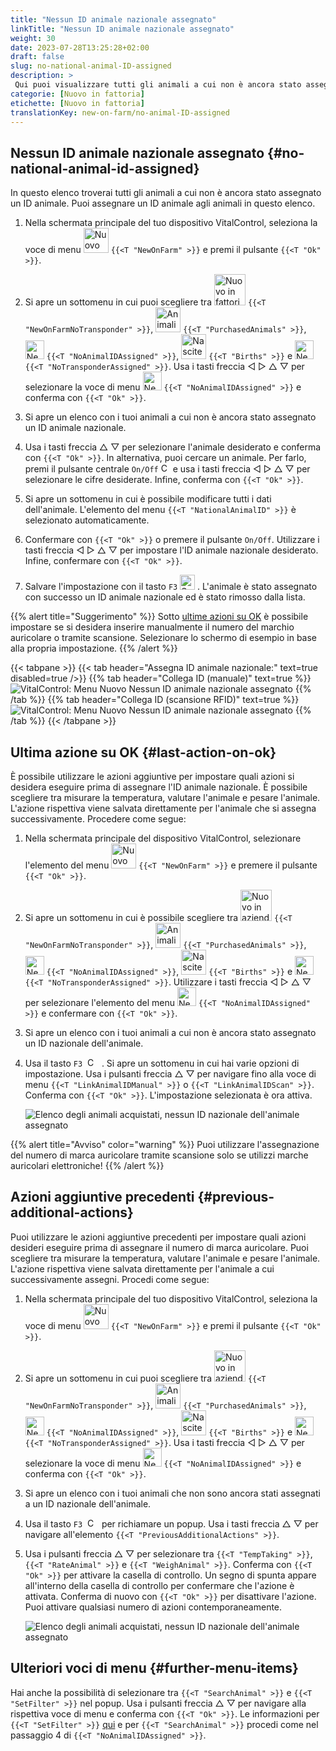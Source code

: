 ```yaml
---
title: "Nessun ID animale nazionale assegnato"
linkTitle: "Nessun ID animale nazionale assegnato"
weight: 30
date: 2023-07-28T13:25:28+02:00
draft: false
slug: no-national-animal-ID-assigned
description: >
 Qui puoi visualizzare tutti gli animali a cui non è ancora stato assegnato un ID animale nazionale e assegnare un ID animale nazionale.
categorie: [Nuovo in fattoria]
etichette: [Nuovo in fattoria]
translationKey: new-on-farm/no-animal-ID-assigned
---
```

## Nessun ID animale nazionale assegnato {#no-national-animal-id-assigned}

In questo elenco troverai tutti gli animali a cui non è ancora stato assegnato un ID animale. Puoi assegnare un ID animale agli animali in questo elenco.

1. Nella schermata principale del tuo dispositivo VitalControl, seleziona la voce di menu <img src="/icons/main/new-on-farm.svg" width="40" align="bottom" alt="Nuovo in fattoria" /> `{{<T "NewOnFarm" >}}` e premi il pulsante `{{<T "Ok" >}}`.

2. Si apre un sottomenu in cui puoi scegliere tra <img src="/icons/registration/new-on-farm-no-transponder.svg" width="50" align="bottom" alt="Nuovo in fattoria, nessun transponder" /> `{{<T "NewOnFarmNoTransponder" >}}`, <img src="/icons/main/new-on-farm.svg" width="40" align="bottom" alt="Animali acquistati" /> `{{<T "PurchasedAnimals" >}}`, <img src="/icons/registration/no-eartag-number.svg" width="30" align="bottom" alt="Nessun ID animale nazionale" /> `{{<T "NoAnimalIDAssigned" >}}`, <img src="/icons/main/births.svg" width="40" align="bottom" alt="Nascite" /> `{{<T "Births" >}}` e <img src="/icons/registration/no-transponder.svg" width="30" align="bottom" alt="Nessun transponder assegnato" /> `{{<T "NoTransponderAssigned" >}}`. Usa i tasti freccia ◁ ▷ △ ▽ per selezionare la voce di menu <img src="/icons/registration/no-eartag-number.svg" width="30" align="bottom" alt="Nessun ID animale nazionale" /> `{{<T "NoAnimalIDAssigned" >}}` e conferma con `{{<T "Ok" >}}`.

3. Si apre un elenco con i tuoi animali a cui non è ancora stato assegnato un ID animale nazionale.

4. Usa i tasti freccia △ ▽ per selezionare l'animale desiderato e conferma con `{{<T "Ok" >}}`. In alternativa, puoi cercare un animale. Per farlo, premi il pulsante centrale `On/Off` <img src="/icons/footer/search.svg" width="15" align="bottom" alt="Cerca" /> e usa i tasti freccia ◁ ▷ △ ▽ per selezionare le cifre desiderate. Infine, conferma con `{{<T "Ok" >}}`.


5. Si apre un sottomenu in cui è possibile modificare tutti i dati dell'animale. L'elemento del menu `{{<T "NationalAnimalID" >}}` è selezionato automaticamente.

6. Confermare con `{{<T "Ok" >}}` o premere il pulsante `On/Off`. Utilizzare i tasti freccia ◁ ▷ △ ▽ per impostare l'ID animale nazionale desiderato. Infine, confermare con `{{<T "Ok" >}}`.

7. Salvare l'impostazione con il tasto `F3` <img src="/icons/footer/save.svg" width="24" align="bottom" alt="Salva" />&nbsp;. L'animale è stato assegnato con successo un ID animale nazionale ed è stato rimosso dalla lista.

{{% alert title="Suggerimento" %}}
Sotto [ultime azioni su OK](#last-action-on-ok) è possibile impostare se si desidera inserire manualmente il numero del marchio auricolare o tramite scansione. Selezionare lo schermo di esempio in base alla propria impostazione.
{{% /alert %}}

{{< tabpane >}}
{{< tab header="Assegna ID animale nazionale:" text=true disabled=true />}}
{{% tab header="Collega ID (manuale)" text=true %}}
![VitalControl: Menu Nuovo Nessun ID animale nazionale assegnato](../images/noanimalID.png "Collega ID (manuale)")
{{% /tab %}}
{{% tab header="Collega ID (scansione RFID)" text=true %}}
![VitalControl: Menu Nuovo Nessun ID animale nazionale assegnato](../images/noanimalID-scan.png "Collega ID (scansione RFID)")
{{% /tab %}}
{{< /tabpane >}}        

## Ultima azione su OK {#last-action-on-ok}

È possibile utilizzare le azioni aggiuntive per impostare quali azioni si desidera eseguire prima di assegnare l'ID animale nazionale. È possibile scegliere tra misurare la temperatura, valutare l'animale e pesare l'animale. L'azione rispettiva viene salvata direttamente per l'animale che si assegna successivamente. Procedere come segue:

1. Nella schermata principale del dispositivo VitalControl, selezionare l'elemento del menu <img src="/icons/main/new-on-farm.svg" width="40" align="bottom" alt="Nuovo in azienda" /> `{{<T "NewOnFarm" >}}` e premere il pulsante `{{<T "Ok" >}}`.

2. Si apre un sottomenu in cui è possibile scegliere tra <img src="/icons/registration/new-on-farm-no-transponder.svg" width="50" align="bottom" alt="Nuovo in azienda, nessun transponder" /> `{{<T "NewOnFarmNoTransponder" >}}`, <img src="/icons/main/new-on-farm.svg" width="40" align="bottom" alt="Animali acquistati" /> `{{<T "PurchasedAnimals" >}}`, <img src="/icons/registration/no-eartag-number.svg" width="30" align="bottom" alt="Nessun ID animale nazionale" /> `{{<T "NoAnimalIDAssigned" >}}`, <img src="/icons/main/births.svg" width="40" align="bottom" alt="Nascite" /> `{{<T "Births" >}}` e <img src="/icons/registration/no-transponder.svg" width="30" align="bottom" alt="Nessun transponder assegnato" /> `{{<T "NoTransponderAssigned" >}}`. Utilizzare i tasti freccia ◁ ▷ △ ▽ per selezionare l'elemento del menu <img src="/icons/registration/no-eartag-number.svg" width="30" align="bottom" alt="Nessun ID animale nazionale" /> `{{<T "NoAnimalIDAssigned" >}}` e confermare con `{{<T "Ok" >}}`.


3. Si apre un elenco con i tuoi animali a cui non è ancora stato assegnato un ID nazionale dell'animale.

4. Usa il tasto `F3` &nbsp;<img src="/icons/footer/open-popup.svg" width="15" align="bottom" alt="Call popup" />&nbsp; . Si apre un sottomenu in cui hai varie opzioni di impostazione. Usa i pulsanti freccia △ ▽ per navigare fino alla voce di menu `{{<T "LinkAnimalIDManual" >}}` o `{{<T "LinkAnimalIDScan" >}}`. Conferma con `{{<T "Ok" >}}`. L'impostazione selezionata è ora attiva.

    ![Elenco degli animali acquistati, nessun ID nazionale dell'animale assegnato](../images/link.png "Nessun ID nazionale dell'animale assegnato, Collega")

{{% alert title="Avviso" color="warning" %}}
Puoi utilizzare l'assegnazione del numero di marca auricolare tramite scansione solo se utilizzi marche auricolari elettroniche!
{{% /alert %}}

## Azioni aggiuntive precedenti {#previous-additional-actions}

Puoi utilizzare le azioni aggiuntive precedenti per impostare quali azioni desideri eseguire prima di assegnare il numero di marca auricolare. Puoi scegliere tra misurare la temperatura, valutare l'animale e pesare l'animale. L'azione rispettiva viene salvata direttamente per l'animale a cui successivamente assegni. Procedi come segue:

1. Nella schermata principale del tuo dispositivo VitalControl, seleziona la voce di menu <img src="/icons/main/new-on-farm.svg" width="40" align="bottom" alt="Nuovo in azienda" /> `{{<T "NewOnFarm" >}}` e premi il pulsante `{{<T "Ok" >}}`.

2. Si apre un sottomenu in cui puoi scegliere tra <img src="/icons/registration/new-on-farm-no-transponder.svg" width="50" align="bottom" alt="Nuovo in azienda, nessun transponder" /> `{{<T "NewOnFarmNoTransponder" >}}`, <img src="/icons/main/new-on-farm.svg" width="40" align="bottom" alt="Animali acquistati" /> `{{<T "PurchasedAnimals" >}}`, <img src="/icons/registration/no-eartag-number.svg" width="30" align="bottom" alt="Nessun ID nazionale dell'animale" /> `{{<T "NoAnimalIDAssigned" >}}`, <img src="/icons/main/births.svg" width="40" align="bottom" alt="Nascite" /> `{{<T "Births" >}}` e <img src="/icons/registration/no-transponder.svg" width="30" align="bottom" alt="Nessun transponder assegnato" /> `{{<T "NoTransponderAssigned" >}}`. Usa i tasti freccia ◁ ▷ △ ▽ per selezionare la voce di menu <img src="/icons/registration/no-eartag-number.svg" width="30" align="bottom" alt="Nessun ID nazionale dell'animale" /> `{{<T "NoAnimalIDAssigned" >}}` e conferma con `{{<T "Ok" >}}`.


3. Si apre un elenco con i tuoi animali che non sono ancora stati assegnati a un ID nazionale dell'animale.

4. Usa il tasto `F3` &nbsp;<img src="/icons/footer/open-popup.svg" width="15" align="bottom" alt="Call popup" />&nbsp; per richiamare un popup. Usa i tasti freccia △ ▽ per navigare all'elemento `{{<T "PreviousAdditionalActions" >}}`.

5. Usa i pulsanti freccia △ ▽ per selezionare tra `{{<T "TempTaking" >}}`, `{{<T "RateAnimal" >}}` e `{{<T "WeighAnimal" >}}`. Conferma con `{{<T "Ok" >}}` per attivare la casella di controllo. Un segno di spunta appare all'interno della casella di controllo per confermare che l'azione è attivata. Conferma di nuovo con `{{<T "Ok" >}}` per disattivare l'azione. Puoi attivare qualsiasi numero di azioni contemporaneamente.

    ![Elenco degli animali acquistati, nessun ID nazionale dell'animale assegnato](../images/aidditional-actions.png "Nessun ID nazionale dell'animale assegnato, Link")

 ## Ulteriori voci di menu {#further-menu-items}

Hai anche la possibilità di selezionare tra `{{<T "SearchAnimal" >}}` e `{{<T "SetFilter" >}}` nel popup. Usa i pulsanti freccia △ ▽ per navigare alla rispettiva voce di menu e conferma con `{{<T "Ok" >}}`. Le informazioni per `{{<T "SetFilter" >}}` [qui](/it/docs/filter/) e per `{{<T "SearchAnimal" >}}` procedi come nel passaggio 4 di `{{<T "NoAnimalIDAssigned" >}}`.
